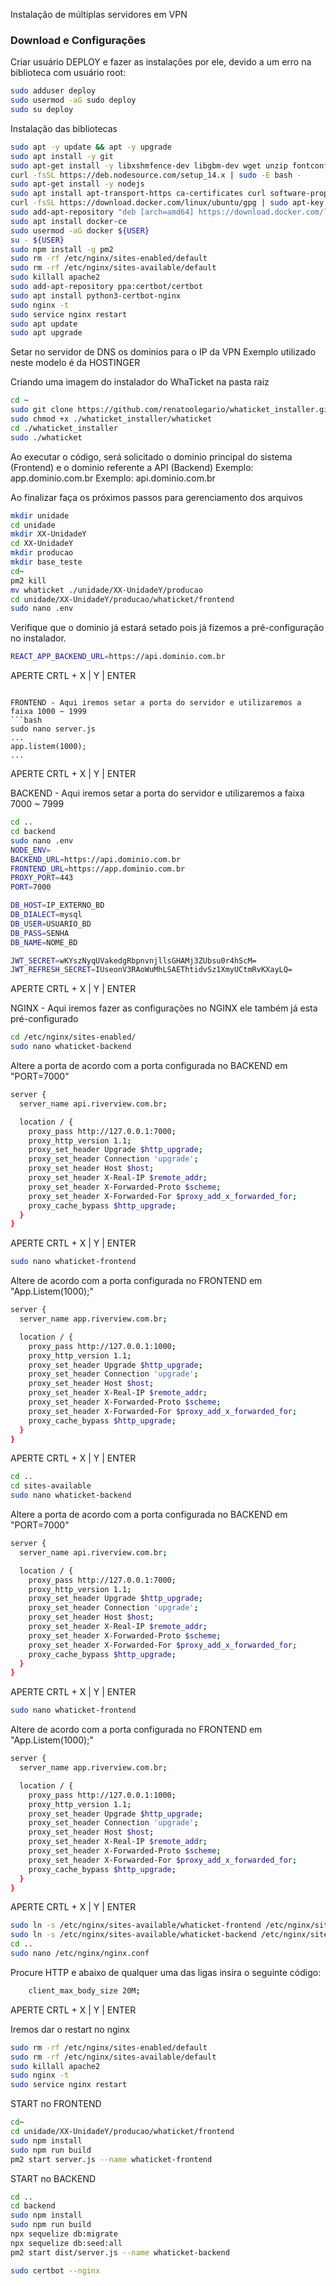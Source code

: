 Instalação de múltiplas servidores em VPN

### Download e Configurações 

Criar usuário DEPLOY e fazer as instalações por ele, devido a um erro na biblioteca com usuário root:


```bash
sudo adduser deploy
sudo usermod -aG sudo deploy
sudo su deploy
```

Instalação das bibliotecas
```bash
sudo apt -y update && apt -y upgrade
sudo apt install -y git
sudo apt-get install -y libxshmfence-dev libgbm-dev wget unzip fontconfig locales gconf-service libasound2 libatk1.0-0 libc6 libcairo2 libcups2 libdbus-1-3 libexpat1 libfontconfig1 libgcc1 libgconf-2-4 libgdk-pixbuf2.0-0 libglib2.0-0 libgtk-3-0 libnspr4 libpango-1.0-0 libpangocairo-1.0-0 libstdc++6 libx11-6 libx11-xcb1 libxcb1 libxcomposite1 libxcursor1 libxdamage1 libxext6 libxfixes3 libxi6 libxrandr2 libxrender1 libxss1 libxtst6 ca-certificates fonts-liberation libappindicator1 libnss3 lsb-release xdg-utils nginx
curl -fsSL https://deb.nodesource.com/setup_14.x | sudo -E bash -
sudo apt-get install -y nodejs
sudo apt install apt-transport-https ca-certificates curl software-properties-common
curl -fsSL https://download.docker.com/linux/ubuntu/gpg | sudo apt-key add -
sudo add-apt-repository "deb [arch=amd64] https://download.docker.com/linux/ubuntu bionic stable"
sudo apt install docker-ce 
sudo usermod -aG docker ${USER}
su - ${USER}
sudo npm install -g pm2
sudo rm -rf /etc/nginx/sites-enabled/default
sudo rm -rf /etc/nginx/sites-available/default
sudo killall apache2
sudo add-apt-repository ppa:certbot/certbot
sudo apt install python3-certbot-nginx
sudo nginx -t
sudo service nginx restart
sudo apt update
sudo apt upgrade
```


Setar no servidor de DNS os dominios para o IP da VPN
Exemplo utilizado neste modelo é da HOSTINGER


Criando uma imagem do instalador do WhaTicket na pasta raiz
```bash
cd ~
sudo git clone https://github.com/renatoolegario/whaticket_installer.git
sudo chmod +x ./whaticket_installer/whaticket
cd ./whaticket_installer
sudo ./whaticket
```

Ao executar o código, será solicitado o dominio principal do sistema (Frontend) e o dominio referente a API (Backend)
Exemplo: app.dominio.com.br
Exemplo: api.dominio.com.br

Ao finalizar faça os próximos passos para gerenciamento dos arquivos
```bash
mkdir unidade
cd unidade
mkdir XX-UnidadeY
cd XX-UnidadeY
mkdir producao
mkdir base_teste
cd~
pm2 kill
mv whaticket ./unidade/XX-UnidadeY/producao
cd unidade/XX-UnidadeY/producao/whaticket/frontend
sudo nano .env
```

Verifique que o dominio já estará setado pois já fizemos a pré-configuração no instalador.
```bash
REACT_APP_BACKEND_URL=https://api.dominio.com.br
```
APERTE CRTL + X | Y | ENTER
```

FRONTEND - Aqui iremos setar a porta do servidor e utilizaremos a faixa 1000 ~ 1999
```bash
sudo nano server.js
...
app.listem(1000);
...
```
APERTE CRTL + X | Y | ENTER

BACKEND - Aqui iremos setar a porta do servidor e utilizaremos a faixa 7000 ~ 7999
```bash
cd ..
cd backend
sudo nano .env
NODE_ENV=
BACKEND_URL=https://api.dominio.com.br
FRONTEND_URL=https://app.dominio.com.br
PROXY_PORT=443
PORT=7000

DB_HOST=IP_EXTERNO_BD
DB_DIALECT=mysql
DB_USER=USUARIO_BD
DB_PASS=SENHA
DB_NAME=NOME_BD

JWT_SECRET=wKYszNyqUVakedgRbpnvnjllsGHAMj3ZUbsu0r4hScM=
JWT_REFRESH_SECRET=IUseonV3RAoWuMhLSAEThtidvSz1XmyUCtmRvKXayLQ=
```
APERTE CRTL + X | Y | ENTER

NGINX - Aqui iremos fazer as configurações no NGINX ele também já esta pré-configurado 
```bash
cd /etc/nginx/sites-enabled/
sudo nano whaticket-backend
```

Altere a porta de acordo com a porta configurada no BACKEND em "PORT=7000"

```bash
server {
  server_name api.riverview.com.br;

  location / {
    proxy_pass http://127.0.0.1:7000;
    proxy_http_version 1.1;
    proxy_set_header Upgrade $http_upgrade;
    proxy_set_header Connection 'upgrade';
    proxy_set_header Host $host;
    proxy_set_header X-Real-IP $remote_addr;
    proxy_set_header X-Forwarded-Proto $scheme;
    proxy_set_header X-Forwarded-For $proxy_add_x_forwarded_for;
    proxy_cache_bypass $http_upgrade;
  }
}
```
APERTE CRTL + X | Y | ENTER

```bash
sudo nano whaticket-frontend
```

Altere de acordo com a porta configurada no FRONTEND em "App.Listem(1000);"
```bash
server {
  server_name app.riverview.com.br;

  location / {
    proxy_pass http://127.0.0.1:1000;
    proxy_http_version 1.1;
    proxy_set_header Upgrade $http_upgrade;
    proxy_set_header Connection 'upgrade';
    proxy_set_header Host $host;
    proxy_set_header X-Real-IP $remote_addr;
    proxy_set_header X-Forwarded-Proto $scheme;
    proxy_set_header X-Forwarded-For $proxy_add_x_forwarded_for;
    proxy_cache_bypass $http_upgrade;
  }
}
```
APERTE CRTL + X | Y | ENTER

```bash
cd ..
cd sites-available
sudo nano whaticket-backend
```
Altere a porta de acordo com a porta configurada no BACKEND em "PORT=7000"

```bash
server {
  server_name api.riverview.com.br;

  location / {
    proxy_pass http://127.0.0.1:7000;
    proxy_http_version 1.1;
    proxy_set_header Upgrade $http_upgrade;
    proxy_set_header Connection 'upgrade';
    proxy_set_header Host $host;
    proxy_set_header X-Real-IP $remote_addr;
    proxy_set_header X-Forwarded-Proto $scheme;
    proxy_set_header X-Forwarded-For $proxy_add_x_forwarded_for;
    proxy_cache_bypass $http_upgrade;
  }
}
```
APERTE CRTL + X | Y | ENTER
```bash
sudo nano whaticket-frontend
```

Altere de acordo com a porta configurada no FRONTEND em "App.Listem(1000);"
```bash
server {
  server_name app.riverview.com.br;

  location / {
    proxy_pass http://127.0.0.1:1000;
    proxy_http_version 1.1;
    proxy_set_header Upgrade $http_upgrade;
    proxy_set_header Connection 'upgrade';
    proxy_set_header Host $host;
    proxy_set_header X-Real-IP $remote_addr;
    proxy_set_header X-Forwarded-Proto $scheme;
    proxy_set_header X-Forwarded-For $proxy_add_x_forwarded_for;
    proxy_cache_bypass $http_upgrade;
  }
}
```
APERTE CRTL + X | Y | ENTER

```bash
sudo ln -s /etc/nginx/sites-available/whaticket-frontend /etc/nginx/sites-enabled
sudo ln -s /etc/nginx/sites-available/whaticket-backend /etc/nginx/sites-enabled
cd ..
sudo nano /etc/nginx/nginx.conf
```
Procure HTTP e abaixo de qualquer uma das ligas insira o seguinte código:
```bash
    client_max_body_size 20M; 
```
APERTE CRTL + X | Y | ENTER

Iremos dar o restart no nginx

```bash
sudo rm -rf /etc/nginx/sites-enabled/default
sudo rm -rf /etc/nginx/sites-available/default
sudo killall apache2
sudo nginx -t
sudo service nginx restart
```
START no FRONTEND

```bash
cd~
cd unidade/XX-UnidadeY/producao/whaticket/frontend
sudo npm install
sudo npm run build
pm2 start server.js --name whaticket-frontend
```
START no BACKEND
```bash
cd ..
cd backend
sudo npm install
sudo npm run build
npx sequelize db:migrate
npx sequelize db:seed:all
pm2 start dist/server.js --name whaticket-backend

```
```bash
sudo certbot --nginx
```

